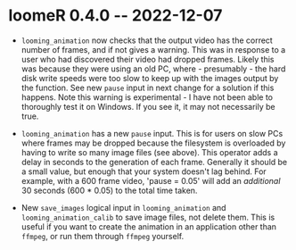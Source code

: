 # loomeR 0.4.0 -- 2022-12-07

- `looming_animation` now checks that the output video has the correct number of frames, and if not gives a warning. This was in response to a user who had discovered their video had dropped frames. Likely this was because they were using an old PC, where - presumably - the hard disk write speeds were too slow to keep up with the images output by the function. See new `pause` input in next change for a solution if this happens. Note this warning is experimental - I have not been able to thoroughly test it on Windows. If you see it, it may not necessarily be true. 

- `looming_animation` has a new `pause` input. This is for users on slow PCs where frames may be dropped because the filesystem is overloaded by having to write so many image files (see above). This operator adds a delay in seconds to the generation of each frame. Generally it should be a small value, but enough that your system doesn't lag behind. For example, with a 600 frame video, 'pause = 0.05' will add an *additional* 30 seconds (600 * 0.05) to the total time taken.

- New `save_images` logical input in `looming_animation` and `looming_animation_calib` to save image files, not delete them. This is useful if you want to create the animation in an application other than `ffmpeg`, or run them through `ffmpeg` yourself.

